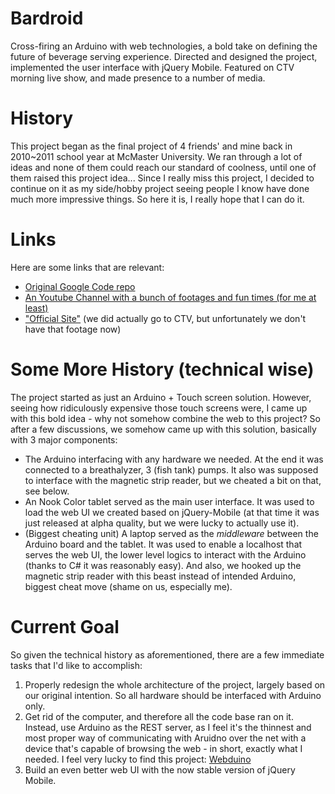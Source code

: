 # Bardroid

Cross-firing an Arduino with web technologies, a bold take on defining the future of beverage serving experience. Directed and designed the project, implemented the user interface with jQuery Mobile. Featured on CTV morning live show, and made presence to a number of media.

# History

This project began as the final project of 4 friends' and mine back in 2010~2011 school year at McMaster University. We ran through a lot of ideas and none of them could reach our standard of coolness, until one of them raised this project idea... Since I really miss this project, I decided to continue on it as my side/hobby project seeing people I know have done much more impressive things. So here it is, I really hope that I can do it.

# Links

Here are some links that are relevant:

* [Original Google Code repo](http://code.google.com/p/mac-oi6-bardroid/)
* [An Youtube Channel with a bunch of footages and fun times (for me at least)](http://www.youtube.com/user/MacBarDroid)
* ["Official Site"](http://bardroid.ca) (we did actually go to CTV, but unfortunately we don't have that footage now)

# Some More History (technical wise)

The project started as just an Arduino + Touch screen solution. However, seeing how ridiculously expensive those touch screens were, I came up with this bold idea - why not somehow combine the web to this project? So after a few discussions, we somehow came up with this solution, basically with 3 major components:

* The Arduino interfacing with any hardware we needed. At the end it was connected to a breathalyzer, 3 (fish tank) pumps. It also was supposed to interface with the magnetic strip reader, but we cheated a bit on that, see below.
* An Nook Color tablet served as the main user interface. It was used to load the web UI we created based on jQuery-Mobile (at that time it was just released at alpha quality, but we were lucky to actually use it).
* (Biggest cheating unit) A laptop served as the *middleware* between the Arduino board and the tablet. It was used to enable a localhost that serves the web UI, the lower level logics to interact with the Arduino (thanks to C# it was reasonably easy). And also, we hooked up the magnetic strip reader with this beast instead of intended Arduino, biggest cheat move (shame on us, especially me).

# Current Goal

So given the technical history as aforementioned, there are a few immediate tasks that I'd like to accomplish:

1. Properly redesign the whole architecture of the project, largely based on our original intention. So all hardware should be interfaced with Arduino only.
2. Get rid of the computer, and therefore all the code base ran on it. Instead, use Arduino as the REST server, as I feel it's the thinnest and most proper way of communicating with Aruidno over the net with a device that's capable of browsing the web - in short, exactly what I needed. I feel very lucky to find this project: [Webduino](https://github.com/sirleech/Webduino)
3. Build an even better web UI with the now stable version of jQuery Mobile.